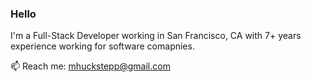### Hello

I'm a Full-Stack Developer working in San Francisco, CA with 7+ years experience working for software comapnies.

📫 Reach me: mhuckstepp@gmail.com
